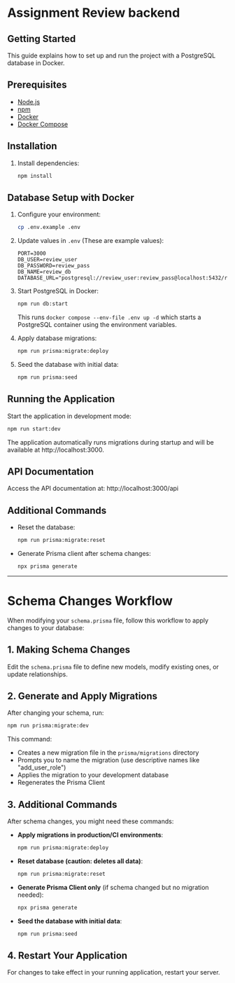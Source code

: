 # Assignment Review backend

## Getting Started

This guide explains how to set up and run the project with a PostgreSQL database in Docker.

## Prerequisites

- [Node.js](https://nodejs.org/)
- [npm](https://www.npmjs.com/)
- [Docker](https://www.docker.com/)
- [Docker Compose](https://docs.docker.com/compose/)

## Installation

1. Install dependencies:
   ```bash
   npm install
   ```

## Database Setup with Docker

1. Configure your environment:
   ```bash
   cp .env.example .env
   ```

2. Update values in `.env` (These are example values):
   ```
   PORT=3000
   DB_USER=review_user
   DB_PASSWORD=review_pass
   DB_NAME=review_db
   DATABASE_URL="postgresql://review_user:review_pass@localhost:5432/review_db"
   ```

3. Start PostgreSQL in Docker:
   ```bash
   npm run db:start
   ```
   This runs `docker compose --env-file .env up -d` which starts a PostgreSQL container using the environment variables.

4. Apply database migrations:
   ```bash
   npm run prisma:migrate:deploy
   ```

5. Seed the database with initial data:
   ```bash
   npm run prisma:seed
   ```

## Running the Application

Start the application in development mode:
```bash
npm run start:dev
```

The application automatically runs migrations during startup and will be available at http://localhost:3000.

## API Documentation

Access the API documentation at:
http://localhost:3000/api

## Additional Commands

- Reset the database:
  ```bash
  npm run prisma:migrate:reset
  ```

- Generate Prisma client after schema changes:
  ```bash
  npx prisma generate
  ```

---

# Schema Changes Workflow

When modifying your `schema.prisma` file, follow this workflow to apply changes to your database:

## 1. Making Schema Changes

Edit the `schema.prisma` file to define new models, modify existing ones, or update relationships.

## 2. Generate and Apply Migrations

After changing your schema, run:

```bash
npm run prisma:migrate:dev
```

This command:
- Creates a new migration file in the `prisma/migrations` directory
- Prompts you to name the migration (use descriptive names like "add_user_role")
- Applies the migration to your development database
- Regenerates the Prisma Client

## 3. Additional Commands

After schema changes, you might need these commands:

- **Apply migrations in production/CI environments**:
  ```bash
  npm run prisma:migrate:deploy
  ```

- **Reset database (caution: deletes all data)**:
  ```bash
  npm run prisma:migrate:reset
  ```

- **Generate Prisma Client only** (if schema changed but no migration needed):
  ```bash
  npx prisma generate
  ```

- **Seed the database with initial data**:
  ```bash
  npm run prisma:seed
  ```

## 4. Restart Your Application

For changes to take effect in your running application, restart your server.
